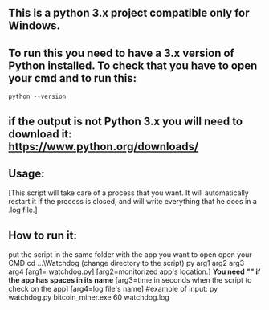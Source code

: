 ## This is a python 3.x project compatible only for Windows.
## To run this you need to have a 3.x version of Python installed. To check that you have to open your cmd and to run this: 
`python --version`
## if the output is not Python 3.x you will need to download it: https://www.python.org/downloads/

## Usage:
[This script will take care of a process that you want. It will automatically restart it if the process is closed, and will write everything that he does in a .log file.]
## How to run it:
put the script in the same folder with the app you want to open
open your CMD
cd ...\Watchdog (change directory to the script)
py arg1 arg2 arg3 arg4
[arg1= watchdog.py]
[arg2=monitorized app's location.]  **You need "" if the app has spaces in its name**
[arg3=time in seconds when the script to check on the app]
[arg4=log file's name]
#example of input:			py watchdog.py bitcoin_miner.exe 60 watchdog.log